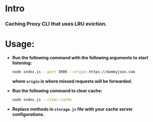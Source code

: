 # Intro

### Caching Proxy CLI that uses LRU eviction.

# Usage:

- **Run the following command with the following arguments to start listening:**
	```bash
	node index.js --port 3000 --origin https://dummyjson.com
	```
	**where `origin` is where missed requests will be forwarded.**

- **Run the following command to clear cache:**
	```bash
	node index.js --clear-cache
	```


- **Replace methods in `storage.js` file with your cache server configurations.**